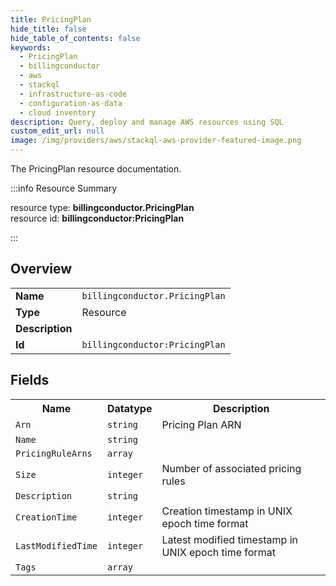 ```yaml
---
title: PricingPlan
hide_title: false
hide_table_of_contents: false
keywords:
  - PricingPlan
  - billingconductor
  - aws
  - stackql
  - infrastructure-as-code
  - configuration-as-data
  - cloud inventory
description: Query, deploy and manage AWS resources using SQL
custom_edit_url: null
image: /img/providers/aws/stackql-aws-provider-featured-image.png
---
```

The PricingPlan resource documentation.

:::info Resource Summary

<div class="row">
<div class="providerDocColumn">
<span>resource type:&nbsp;<b>billingconductor.PricingPlan</b></span><br />
<span>resource id:&nbsp;<b>billingconductor:PricingPlan</b></span><br />
</div>
</div>

:::

## Overview
<table><tbody>
<tr><td><b>Name</b></td><td><code>billingconductor.PricingPlan</code></td></tr>
<tr><td><b>Type</b></td><td>Resource</td></tr>
<tr><td><b>Description</b></td><td></td></tr>
<tr><td><b>Id</b></td><td><code>billingconductor:PricingPlan</code></td></tr>
</tbody></table>

## Fields
<table><tbody>
<tr><th>Name</th><th>Datatype</th><th>Description</th></tr>
<tr><td><code>Arn</code></td><td><code>string</code></td><td>Pricing Plan ARN</td></tr><tr><td><code>Name</code></td><td><code>string</code></td><td></td></tr><tr><td><code>PricingRuleArns</code></td><td><code>array</code></td><td></td></tr><tr><td><code>Size</code></td><td><code>integer</code></td><td>Number of associated pricing rules</td></tr><tr><td><code>Description</code></td><td><code>string</code></td><td></td></tr><tr><td><code>CreationTime</code></td><td><code>integer</code></td><td>Creation timestamp in UNIX epoch time format</td></tr><tr><td><code>LastModifiedTime</code></td><td><code>integer</code></td><td>Latest modified timestamp in UNIX epoch time format</td></tr><tr><td><code>Tags</code></td><td><code>array</code></td><td></td></tr>
</tbody></table>
